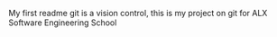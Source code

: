 My first readme
git is a vision control, this is my project on git for ALX Software Engineering School
